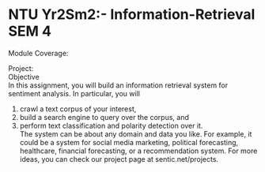 # NTU Yr2Sm2:- Information-Retrieval SEM 4

Module Coverage:  


Project:   
 Objective  
 In this assignment, you will build an information retrieval system for sentiment analysis. In particular, you will  
  1. crawl a text corpus of your interest,  
  2. build a search engine to query over the corpus, and 
  3. perform text classification and polarity detection over it.  
 The system can be about any domain and data you like. For example, it could be a system for social media marketing, political forecasting, healthcare, financial forecasting, or a recommendation system. For more ideas, you can check our project page at sentic.net/projects.
 
